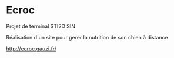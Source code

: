 # Ecroc
Projet de terminal STI2D SIN

Réalisation d'un site pour gerer la nutrition de son chien à distance

http://ecroc.gauzi.fr/
